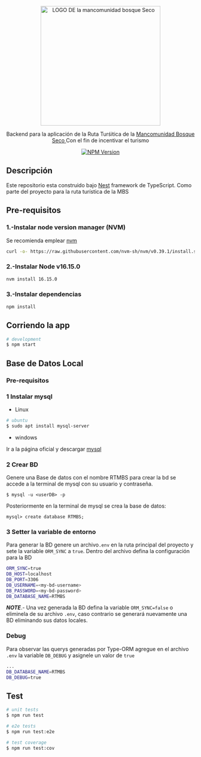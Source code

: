 <p align="center">
  <a href="http://nestjs.com/" target="blank"><img src="https://bosquesecoturismo.com/x/cdn/?https://storage.googleapis.com/wzukusers/user-27851147/images/592d8afd6eb35vdTPKVi/nuevo-logo_d200.png" width="320" alt="LOGO DE la mancomunidad bosque Seco" /></a>
</p>
  
  <p align="center">Backend para la aplicación de la Ruta Turśitica de la <a href="http://www.mancomunidadbosqueseco.gob.ec/" target="_blank">Mancomunidad Bosque Seco </a> Con el fin de incentivar el turismo</p>
    <p align="center">
<a href="https://www.npmjs.com/~nestjscore" target="_blank"><img src="https://img.shields.io/badge/npm-8.3.1-green" alt="NPM Version" /></a>




</p>

## Descripción

Este repositorio esta construido bajo [Nest](https://github.com/nestjs/nest) framework de TypeScript. Como parte del proyecto para la ruta turística de la MBS  

## Pre-requisitos
### 1.-Instalar node version manager (NVM)
Se recomienda emplear <a href="https://github.com/nvm-sh/nvm">nvm</a>

```bash
curl -o- https://raw.githubusercontent.com/nvm-sh/nvm/v0.39.1/install.sh | bash
```

### 2.-Instalar Node v16.15.0
```bash
nvm install 16.15.0
```

### 3.-Instalar dependencias
```bash
npm install
```


## Corriendo la app

```bash
# development
$ npm start
```


## Base de Datos Local

### Pre-requisitos

### 1 Instalar mysql 
* Linux
```bash
# ubuntu
$ sudo apt install mysql-server
```
* windows

Ir a la página oficial y descargar <a href="https://dev.mysql.com/downloads/mysql/">mysql</a>

### 2 Crear BD 

Genere una Base de datos con el nombre <span>RTMBS</span> para crear la bd se accede a la terminal de mysql con su usuario y contraseña.
```mysql
$ mysql -u <userDB> -p
```
Posteriormente en la terminal de mysql se crea la base de datos:
```mysql
mysql> create database RTMBS;
```
### 3 Setter la variable de entorno
Para generar la BD genere un archivo`.env` en la ruta principal del proyecto y sete la variable `ORM_SYNC` a `true`. Dentro del archivo defina la configuración para la BD  

```bash
ORM_SYNC=true
DB_HOST=localhost
DB_PORT=3306
DB_USERNAME=<my-bd-username>
DB_PASSWORD=<my-bd-password>
DB_DATABASE_NAME=RTMBS
```
<i>**NOTE**</i>.- Una vez generada la BD defina la variable `ORM_SYNC=false` o eliminela de su archivo `.env`, caso contrario se generará nuevamente una BD eliminando sus datos locales.

### Debug

Para observar las querys generadas por Type-ORM agregue en el archivo `.env` la variable `DB_DEBUG` y asignele un valor de `true`

```bash
...
DB_DATABASE_NAME=RTMBS
DB_DEBUG=true
```

## Test

```bash
# unit tests
$ npm run test

# e2e tests
$ npm run test:e2e

# test coverage
$ npm run test:cov
```





